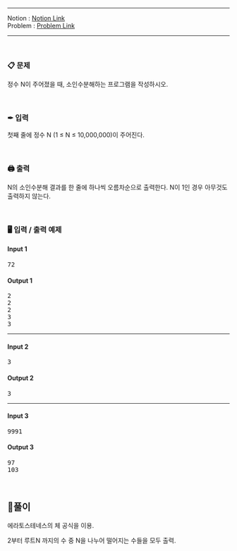 
***
Notion : [Notion Link](https://west-pineapple-c4d.notion.site/785df55eab804e92ba5925f51a2f273a)  
Problem : [Problem Link](https://www.acmicpc.net/problem/11653)
***



<br/>

### 📋 문제

정수 N이 주어졌을 때, 소인수분해하는 프로그램을 작성하시오.  

<br/>

### ✒ 입력

첫째 줄에 정수 N (1 ≤ N ≤ 10,000,000)이 주어진다.  

<br/>

### 🖨 출력

N의 소인수분해 결과를 한 줄에 하나씩 오름차순으로 출력한다. N이 1인 경우 아무것도 출력하지 않는다.  

<br/>

### 🖥 입력 / 출력 예제

#### Input 1
<pre>
72
</pre>

#### Output 1
<pre>
2
2
2
3
3
</pre>

***

#### Input 2
<pre>
3
</pre>

#### Output 2
<pre>
3
</pre>

***

#### Input 3
<pre>
9991
</pre>

#### Output 3
<pre>
97
103
</pre>

<br/>

## 🌈풀이

에라토스테네스의 체 공식을 이용.  

2부터 루트N 까지의 수 중 N을 나누어 떨어지는 수들을 모두 출력.  
